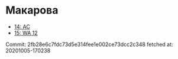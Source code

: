 # Макарова
- [14: AC](14.md)
- [15: WA 12](15.md)

Commit: 2fb28e6c7fdc73d5e314fee1e002ce73dcc2c348
 fetched at: 20201005-170238
